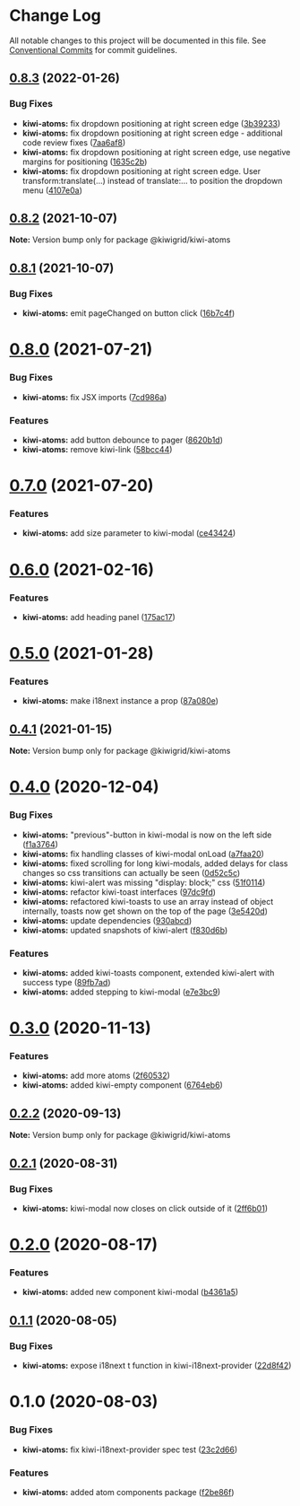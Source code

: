 # Change Log

All notable changes to this project will be documented in this file.
See [Conventional Commits](https://conventionalcommits.org) for commit guidelines.

## [0.8.3](https://github.com/kiwigrid/kiwi-components/compare/@kiwigrid/kiwi-atoms@0.8.2...@kiwigrid/kiwi-atoms@0.8.3) (2022-01-26)


### Bug Fixes

* **kiwi-atoms:** fix dropdown positioning at right screen edge ([3b39233](https://github.com/kiwigrid/kiwi-components/commit/3b39233d374ff528e0fde025e6a8e9cf940c1521))
* **kiwi-atoms:** fix dropdown positioning at right screen edge - additional code review fixes ([7aa6af8](https://github.com/kiwigrid/kiwi-components/commit/7aa6af83a085f137d7c0bbf7b9c9c86271c02943))
* **kiwi-atoms:** fix dropdown positioning at right screen edge, use negative margins for positioning ([1635c2b](https://github.com/kiwigrid/kiwi-components/commit/1635c2bb84d5d08b6cfa2ea67ccf6257eea8ed53))
* **kiwi-atoms:** fix dropdown positioning at right screen edge. User transform:translate(...) instead of translate:... to position the dropdown menu ([4107e0a](https://github.com/kiwigrid/kiwi-components/commit/4107e0acb9349a4898fd09e8b05a11c834980bee))





## [0.8.2](https://github.com/kiwigrid/kiwi-components/compare/@kiwigrid/kiwi-atoms@0.8.1...@kiwigrid/kiwi-atoms@0.8.2) (2021-10-07)

**Note:** Version bump only for package @kiwigrid/kiwi-atoms





## [0.8.1](https://github.com/kiwigrid/kiwi-components/compare/@kiwigrid/kiwi-atoms@0.8.0...@kiwigrid/kiwi-atoms@0.8.1) (2021-10-07)


### Bug Fixes

* **kiwi-atoms:** emit pageChanged on button click ([16b7c4f](https://github.com/kiwigrid/kiwi-components/commit/16b7c4f3c77fb92dcb055c7f00c23a00c885de37))





# [0.8.0](https://github.com/kiwigrid/kiwi-components/compare/@kiwigrid/kiwi-atoms@0.7.0...@kiwigrid/kiwi-atoms@0.8.0) (2021-07-21)


### Bug Fixes

* **kiwi-atoms:** fix JSX imports ([7cd986a](https://github.com/kiwigrid/kiwi-components/commit/7cd986a05248a7180fed2fc70ce0e0277027c23f))


### Features

* **kiwi-atoms:** add button debounce to pager ([8620b1d](https://github.com/kiwigrid/kiwi-components/commit/8620b1dc75b8e533bee2aac86150e876afdbe95a))
* **kiwi-atoms:** remove kiwi-link ([58bcc44](https://github.com/kiwigrid/kiwi-components/commit/58bcc443ad2a8dd6d6b0ac0c4ef08fd638e3beb9))





# [0.7.0](https://github.com/kiwigrid/kiwi-components/compare/@kiwigrid/kiwi-atoms@0.6.0...@kiwigrid/kiwi-atoms@0.7.0) (2021-07-20)


### Features

* **kiwi-atoms:** add size parameter to kiwi-modal ([ce43424](https://github.com/kiwigrid/kiwi-components/commit/ce434249338484fc143693b534ae9e742259b919))





# [0.6.0](https://github.com/kiwigrid/kiwi-components/compare/@kiwigrid/kiwi-atoms@0.5.0...@kiwigrid/kiwi-atoms@0.6.0) (2021-02-16)


### Features

* **kiwi-atoms:** add heading panel ([175ac17](https://github.com/kiwigrid/kiwi-components/commit/175ac17c74aee21cf1ce9f12dbf9acf627f271ae))





# [0.5.0](https://github.com/kiwigrid/kiwi-components/compare/@kiwigrid/kiwi-atoms@0.4.1...@kiwigrid/kiwi-atoms@0.5.0) (2021-01-28)


### Features

* **kiwi-atoms:** make i18next instance a prop ([87a080e](https://github.com/kiwigrid/kiwi-components/commit/87a080eff8962996df845726c3c0ce3be2ef592e))





## [0.4.1](https://github.com/kiwigrid/kiwi-components/compare/@kiwigrid/kiwi-atoms@0.4.0...@kiwigrid/kiwi-atoms@0.4.1) (2021-01-15)

**Note:** Version bump only for package @kiwigrid/kiwi-atoms





# [0.4.0](https://github.com/kiwigrid/kiwi-components/compare/@kiwigrid/kiwi-atoms@0.3.0...@kiwigrid/kiwi-atoms@0.4.0) (2020-12-04)


### Bug Fixes

* **kiwi-atoms:** "previous"-button in kiwi-modal is now on the left side ([f1a3764](https://github.com/kiwigrid/kiwi-components/commit/f1a3764c7267c5143398ce0ff62abc2a25575cda))
* **kiwi-atoms:** fix handling classes of kiwi-modal onLoad ([a7faa20](https://github.com/kiwigrid/kiwi-components/commit/a7faa2021d988fcf273d97f94a9007501ef10dcf))
* **kiwi-atoms:** fixed scrolling for long kiwi-modals, added delays for class changes so css transitions can actually be seen ([0d52c5c](https://github.com/kiwigrid/kiwi-components/commit/0d52c5ce3f39c29f5f2bf1ab83e1c51ada6ae85a))
* **kiwi-atoms:** kiwi-alert was missing "display: block;" css ([51f0114](https://github.com/kiwigrid/kiwi-components/commit/51f011404edc05f201b0489f3c8ff2d65899cae8))
* **kiwi-atoms:** refactor kiwi-toast interfaces ([97dc9fd](https://github.com/kiwigrid/kiwi-components/commit/97dc9fd3000c9ceb99a71eea12932fa63c8f6054))
* **kiwi-atoms:** refactored kiwi-toasts to use an array instead of object internally, toasts now get shown on the top of the page ([3e5420d](https://github.com/kiwigrid/kiwi-components/commit/3e5420dfbaeeda27249bed1ecaaca3910b93444c))
* **kiwi-atoms:** update dependencies ([930abcd](https://github.com/kiwigrid/kiwi-components/commit/930abcd5409c1ad60d162e5a63156275b740dead))
* **kiwi-atoms:** updated snapshots of kiwi-alert ([f830d6b](https://github.com/kiwigrid/kiwi-components/commit/f830d6b6786041b45334bab8e1bfdba3c19fc811))


### Features

* **kiwi-atoms:** added kiwi-toasts component, extended kiwi-alert with success type ([89fb7ad](https://github.com/kiwigrid/kiwi-components/commit/89fb7ad163359e6c3191679ee9be96a91f6e9601))
* **kiwi-atoms:** added stepping to kiwi-modal ([e7e3bc9](https://github.com/kiwigrid/kiwi-components/commit/e7e3bc9847058641010ce2958dce35bc55df6207))





# [0.3.0](https://github.com/kiwigrid/kiwi-components/compare/@kiwigrid/kiwi-atoms@0.2.2...@kiwigrid/kiwi-atoms@0.3.0) (2020-11-13)


### Features

* **kiwi-atoms:** add more atoms ([2f60532](https://github.com/kiwigrid/kiwi-components/commit/2f60532118266f6258cf29a967436281ccfa1351))
* **kiwi-atoms:** added kiwi-empty component ([6764eb6](https://github.com/kiwigrid/kiwi-components/commit/6764eb616775c014a774ca87d9a12de4e6994a64))





## [0.2.2](https://github.com/kiwigrid/kiwi-components/compare/@kiwigrid/kiwi-atoms@0.2.1...@kiwigrid/kiwi-atoms@0.2.2) (2020-09-13)

**Note:** Version bump only for package @kiwigrid/kiwi-atoms





## [0.2.1](https://github.com/kiwigrid/kiwi-components/compare/@kiwigrid/kiwi-atoms@0.2.0...@kiwigrid/kiwi-atoms@0.2.1) (2020-08-31)


### Bug Fixes

* **kiwi-atoms:** kiwi-modal now closes on click outside of it ([2ff6b01](https://github.com/kiwigrid/kiwi-components/commit/2ff6b012d509493a31a8b34f116c6eff87c37604))





# [0.2.0](https://github.com/kiwigrid/kiwi-components/compare/@kiwigrid/kiwi-atoms@0.1.1...@kiwigrid/kiwi-atoms@0.2.0) (2020-08-17)


### Features

* **kiwi-atoms:** added new component kiwi-modal ([b4361a5](https://github.com/kiwigrid/kiwi-components/commit/b4361a5478a92add361b4b92787f703af8c6d4b1))





## [0.1.1](https://github.com/kiwigrid/kiwi-components/compare/@kiwigrid/kiwi-atoms@0.1.0...@kiwigrid/kiwi-atoms@0.1.1) (2020-08-05)


### Bug Fixes

* **kiwi-atoms:** expose i18next t function in kiwi-i18next-provider ([22d8f42](https://github.com/kiwigrid/kiwi-components/commit/22d8f42f259ebe4af05556d040a9795b188cd27c))





# 0.1.0 (2020-08-03)


### Bug Fixes

* **kiwi-atoms:** fix kiwi-i18next-provider spec test ([23c2d66](https://github.com/kiwigrid/kiwi-components/commit/23c2d66e2c7495f288f235ec0e1549f46e7337a7))


### Features

* **kiwi-atoms:** added atom components package ([f2be86f](https://github.com/kiwigrid/kiwi-components/commit/f2be86f1cdac2871a8b3b27130a2be3a02cbb5ad))
